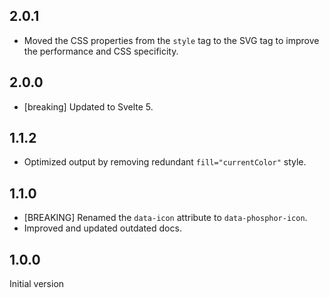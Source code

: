 ## 2.0.1

- Moved the CSS properties from the `style` tag to the SVG tag to improve the
  performance and CSS specificity.

## 2.0.0

- [breaking] Updated to Svelte 5.

## 1.1.2

- Optimized output by removing redundant `fill="currentColor"` style.

## 1.1.0

- [BREAKING] Renamed the `data-icon` attribute to `data-phosphor-icon`.
- Improved and updated outdated docs.

## 1.0.0

Initial version
